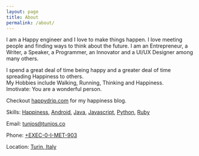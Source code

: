 ```yaml
---
layout: page
title: About
permalink: /about/
---
```


I am a Happy engineer and I love to make things happen. I love meeting people and finding ways to think about the future.
I am an Entrepreneur, a Writer, a Speaker, a Programmer, an Innovator and a UI/UX Designer among many others.  

I spend a great deal of time being happy and a greater deal of time spreading Happiness to others.  
My Hobbies include Walking, Running, Thinking and Happiness.  
Imotivate: You are a wonderful person.

Checkout [happydrip.com](https://www.happydrip.com) for my happiness blog.  

Skills: [Happiness](#), [Android](#), [Java](#), [Javascript](#), [Python](#), [Ruby](#)

Email: <tunjos@tunjos.co>

Phone: [+EXEC-0-I-MET-903](#)

Location: [Turin, Italy](#)
